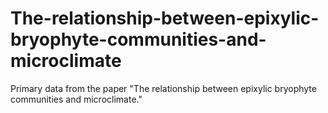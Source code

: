 # The-relationship-between-epixylic-bryophyte-communities-and-microclimate
Primary data from the paper "The relationship between epixylic bryophyte communities and microclimate."
